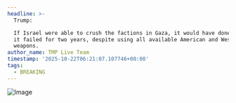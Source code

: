 ```yaml
---
headline: >-
  Trump:

  If Israel were able to crush the factions in Gaza, it would have done so. But
  it failed for two years, despite using all available American and Western
  weapons.
author_name: TMP Live Team
timestamp: '2025-10-22T06:21:07.107746+00:00'
tags:
  - BREAKING
---
```

![Image](https://i.postimg.cc/PrPg9KC9/TRUMP-ZELENSKIY-2-1760727188640-1760727200459-1760979679858.jpg)
